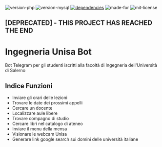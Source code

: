 ![version-php](https://img.shields.io/badge/php-%3D5.6-blue)
![version-mysql](https://img.shields.io/badge/mysql-%3D8.0-orange)
[![dependencies](https://img.shields.io/badge/dependencies-simplehtmldom-red)](https://simplehtmldom.sourceforge.io/)
![made-for](https://img.shields.io/badge/made%20for-telegram-blue)
![mit-license](https://img.shields.io/badge/license-MIT-green)

## [DEPRECATED] - THIS PROJECT HAS REACHED THE END ##

# Ingegneria Unisa Bot
Bot Telegram per gli studenti iscritti alla facoltà di Ingegneria dell'Università di Salerno 

## Indice Funzioni
- Inviare gli orari delle lezioni
- Trovare le date dei prossimi appelli
- Cercare un docente
- Localizzare aule libere
- Trovare compagno di studio
- Cercare libri nel catalogo di ateneo
- Inviare il menu della mensa
- Visionare le webcam Unisa
- Generare link google search sui domini delle università italiane

